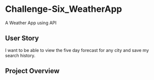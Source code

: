 # Challenge-Six_WeatherApp
A Weather App using API



## User Story

I want to be able to view the five day forecast for any city and save my search history.

## Project Overview
